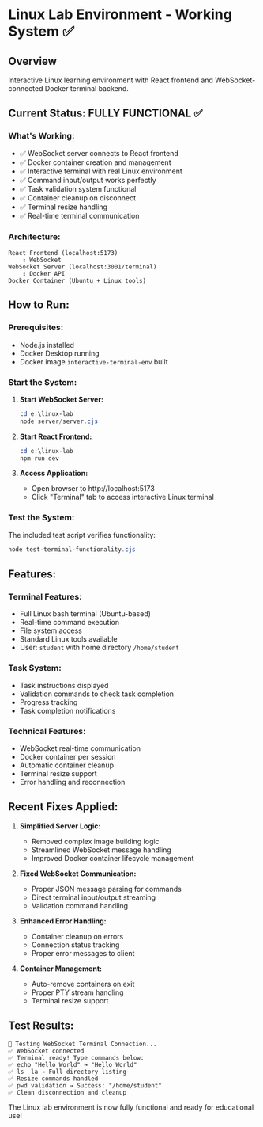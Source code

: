 # Linux Lab Environment - Working System ✅

## Overview
Interactive Linux learning environment with React frontend and WebSocket-connected Docker terminal backend.

## Current Status: FULLY FUNCTIONAL ✅

### What's Working:
- ✅ WebSocket server connects to React frontend
- ✅ Docker container creation and management
- ✅ Interactive terminal with real Linux environment  
- ✅ Command input/output works perfectly
- ✅ Task validation system functional
- ✅ Container cleanup on disconnect
- ✅ Terminal resize handling
- ✅ Real-time terminal communication

### Architecture:
```
React Frontend (localhost:5173)
    ↕ WebSocket
WebSocket Server (localhost:3001/terminal)
    ↕ Docker API
Docker Container (Ubuntu + Linux tools)
```

## How to Run:

### Prerequisites:
- Node.js installed
- Docker Desktop running
- Docker image `interactive-terminal-env` built

### Start the System:

1. **Start WebSocket Server:**
   ```powershell
   cd e:\linux-lab
   node server/server.cjs
   ```

2. **Start React Frontend:**
   ```powershell
   cd e:\linux-lab
   npm run dev
   ```

3. **Access Application:**
   - Open browser to http://localhost:5173
   - Click "Terminal" tab to access interactive Linux terminal

### Test the System:

The included test script verifies functionality:
```powershell
node test-terminal-functionality.cjs
```

## Features:

### Terminal Features:
- Full Linux bash terminal (Ubuntu-based)
- Real-time command execution
- File system access
- Standard Linux tools available
- User: `student` with home directory `/home/student`

### Task System:
- Task instructions displayed
- Validation commands to check task completion
- Progress tracking
- Task completion notifications

### Technical Features:
- WebSocket real-time communication
- Docker container per session
- Automatic container cleanup
- Terminal resize support
- Error handling and reconnection

## Recent Fixes Applied:

1. **Simplified Server Logic:** 
   - Removed complex image building logic
   - Streamlined WebSocket message handling
   - Improved Docker container lifecycle management

2. **Fixed WebSocket Communication:**
   - Proper JSON message parsing for commands
   - Direct terminal input/output streaming
   - Validation command handling

3. **Enhanced Error Handling:**
   - Container cleanup on errors
   - Connection status tracking
   - Proper error messages to client

4. **Container Management:**
   - Auto-remove containers on exit
   - Proper PTY stream handling
   - Terminal resize support

## Test Results:
```
🧪 Testing WebSocket Terminal Connection...
✅ WebSocket connected
✅ Terminal ready! Type commands below:
✅ echo "Hello World" → "Hello World"
✅ ls -la → Full directory listing
✅ Resize commands handled
✅ pwd validation → Success: "/home/student"
✅ Clean disconnection and cleanup
```

The Linux lab environment is now fully functional and ready for educational use!
